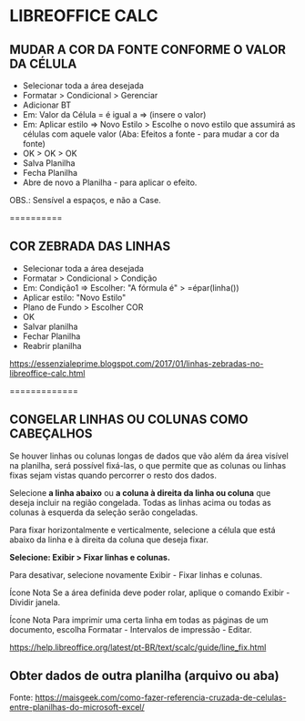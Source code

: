 # LIBREOFFICE CALC

## MUDAR A COR DA FONTE CONFORME O VALOR DA CÉLULA
 - Selecionar toda a área desejada
 - Formatar > Condicional > Gerenciar
 - Adicionar BT
 - Em: Valor da Célula = é igual a => (insere o valor)
 - Em: Aplicar estilo => Novo Estilo > Escolhe o novo estilo que assumirá as células com aquele valor (Aba: Efeitos a fonte - para mudar a cor da fonte) 
 - OK > OK > OK
 - Salva Planilha
 - Fecha Planilha
 - Abre de novo a Planilha - para aplicar o efeito.

OBS.: Sensível a espaços, e não a Case.

==========

## COR ZEBRADA DAS LINHAS
 - Selecionar toda a área desejada
 - Formatar > Condicional > Condição
 - Em: Condição1 => Escolher: "A fórmula é" > =épar(linha()) 
 - Aplicar estilo: "Novo Estilo"
 - Plano de Fundo > Escolher COR
 - OK 
 - Salvar planilha
 - Fechar Planilha
 - Reabrir planilha

https://essenzialeprime.blogspot.com/2017/01/linhas-zebradas-no-libreoffice-calc.html

=============


## CONGELAR LINHAS OU COLUNAS COMO CABEÇALHOS

Se houver linhas ou colunas longas de dados que vão além da área visível na planilha, será possível fixá-las, o que permite que as colunas ou linhas fixas sejam vistas quando percorrer o resto dos dados.

Selecione **a linha abaixo** ou **a coluna à direita da linha ou coluna** que deseja incluir na região congelada. Todas as linhas acima ou todas as colunas à esquerda da seleção serão congeladas.

Para fixar horizontalmente e verticalmente, selecione a célula que está abaixo da linha e à direita da coluna que deseja fixar.

**Selecione: Exibir > Fixar linhas e colunas.**

Para desativar, selecione novamente Exibir - Fixar linhas e colunas.

Ícone Nota 
Se a área definida deve poder rolar, aplique o comando Exibir - Dividir janela.

Ícone Nota 
Para imprimir uma certa linha em todas as páginas de um documento, escolha Formatar - Intervalos de impressão - Editar.

https://help.libreoffice.org/latest/pt-BR/text/scalc/guide/line_fix.html



## Obter dados de outra planilha (arquivo ou aba)

Fonte: https://maisgeek.com/como-fazer-referencia-cruzada-de-celulas-entre-planilhas-do-microsoft-excel/


